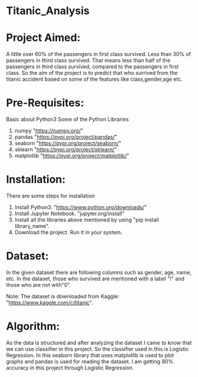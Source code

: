 # Titanic_Analysis

# Project Aimed:
A little over 60% of the passengers in first class survived. Less than 30% of passengers in third class survived. That means less than half of the passengers in third class survived, compared to the passengers in first class. So the aim of the project is to predict that who surrived from the titanic accident based on some of the features like class,gender,age etc.

# Pre-Requisites:
Basic about Python3
Some of the Python Libraries
1.  numpy           "https://numpy.org/"
2.  pandas          "https://pypi.org/project/pandas/"
3.  seaborn         "https://pypi.org/project/seaborn/"
4.  sklearn         "https://pypi.org/project/sklearn/"
5.  matplotlib      "https://pypi.org/project/matplotlib/"

# Installation:
There are some steps for installation
1.  Install Python3.            "https://www.python.org/downloads/"
2.  Install Jupyter Notebook.   "jupyter.org/install"
3.  Install all the libraries above mentioned by using "pip install library_name".
4.  Download the project. Run it in your system.

# Dataset:
In the given dataset there are following columns such as gender, age, name, etc. In the dataset, those who survived are mentioned with a label "!" and those who are not with"0".

Note: The dataset is downloaded from Kaggle: "https://www.kaggle.com/c/titanic".

# Algorithm:
As the data is structured and after analyzing the dataset I came to know that we can use classifier in this project. So the classifier used in this is Logistic Regression. In this seaborn library that uses matplotlib is used to plot graphs and pandas is used for reading the dataset. 
I am getting 80% accuracy in this project through Logistic Regression.

